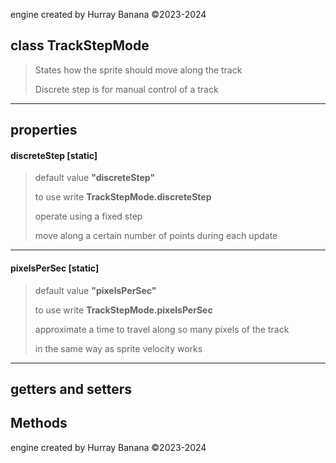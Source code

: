 engine created by Hurray Banana &copy;2023-2024
## class TrackStepMode
> States how the sprite should move along the track
> 
> Discrete step is for manual control of a track
> 
> 

---

## properties
####  discreteStep [static]
> default value **"discreteStep"**
> 
> to use write **TrackStepMode.discreteStep**
> 
> operate using a fixed step
> 
> move along a certain number of points during each update
> 
> 

---

####  pixelsPerSec [static]
> default value **"pixelsPerSec"**
> 
> to use write **TrackStepMode.pixelsPerSec**
> 
> approximate a time to travel along so many pixels of the track
> 
> in the same way as sprite velocity works
> 
> 

---

## getters and setters
## Methods
engine created by Hurray Banana &copy;2023-2024

